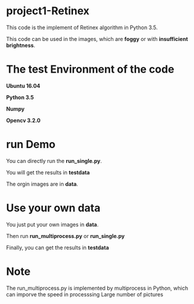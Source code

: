 # project1-Retinex
This code is the implement of Retinex algorithm in Python 3.5.

This code can be used in the images, which are **foggy** or with **insufficient brightness**.

# The test Environment of the code
  **Ubuntu 16.04**
  
  
  **Python 3.5**
  
  
  **Numpy**
  
  
  **Opencv 3.2.0**


# run Demo
You can directly run the **run_single.py**.

You will get the results in **testdata**

The orgin images are in **data**.

# Use your own data
You just put your own images in **data**.

Then run **run_multiprocess.py** or **run_single.py**

Finally, you can get the results in **testdata**
# Note
The run_multiprocess.py is implemented by multiprocess in Python, which can imporve the speed in processsing Large number of pictures


